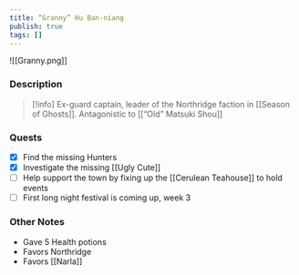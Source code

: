 ```yaml
---
title: “Granny” Hu Ban-niang
publish: true
tags: []
---
```

![[Granny.png]]
### Description
> [!info] Ex-guard captain, leader of the Northridge faction in [[Season of Ghosts]]. Antagonistic to [[“Old” Matsuki Shou]]
### Quests
- [x] Find the missing Hunters
- [x] Investigate the missing [[Ugly Cute]]
- [ ] Help support the town by fixing up the [[Cerulean Teahouse]] to hold events
- [ ] First long night festival is coming up, week 3
### Other Notes
- Gave 5 Health potions
- Favors Northridge
- Favors [[Narla]]